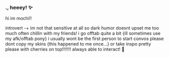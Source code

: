 ### ., heeey! ✨
hi im mochi!!

introvert
-+
im not that sensitive at all so dark humor doesnt upset me too much
often chillin with my friends!
i go offtab quite a bit {ill sometimes use my afk/offtab pony}
i usually wont be the first person to start convos 
please dont copy my skins {this happened to me once...} or take inspo pretty please with cherries on top!!!!!!! 
always able to interact!
🍻
<!--
**mochitails/mochitails** is a ✨ _special_ ✨ repository because its `README.md` (this file) appears on your GitHub profile.


